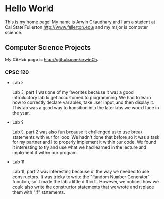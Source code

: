 # Hello World

This is my home page! My name is Arwin Chaudhary and I am a student at Cal State Fullerton http://www.fullerton.edu/ and my major is computer science.

## Computer Science Projects

My GitHub page is http://github.com/arwinCh.

### CPSC 120

* Lab 3

    Lab 3, part 1 was one of my favorites because it was a good introductory lab to get accustomed to programming. We had to learn how to correctly declare variables, take user input, and then display it. This lab was a good way to transition into the later labs we would face in the year.
* Lab 9

    Lab 9, part 2 was also fun because it challenged us to use break statements with our for loop. We hadn't done that before so it was a task for my partner and I to properly implement it within our code. We found it interesting to try and use what we had learned in the lecture and implement it within our program.
* Lab 11

    Lab 11, part 2 was interesting because of the way we needed to use constructors. It was tricky to write the "Random Number Generator" function, so it made the lab a little difficult. However, we noticed how we could also write the constructor statements that we wrote and replace them with "if" statements. 

